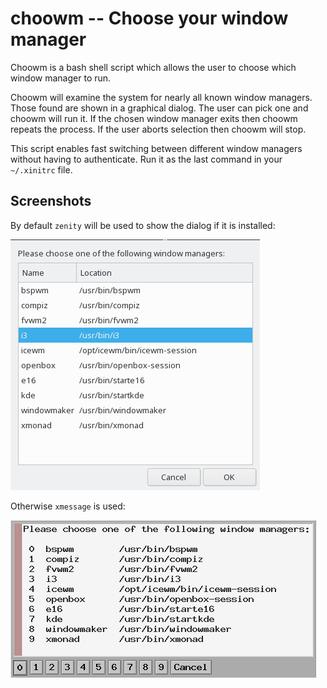 # choowm -- Choose your window manager

Choowm is a bash shell script which
allows the user to choose which
window manager to run.

Choowm will examine the system for nearly
all known window managers.
Those found are shown in a graphical dialog.
The user can pick one and choowm will run it.
If the chosen window manager exits then
choowm repeats the process.
If the user aborts selection then choowm will stop.

This script enables fast switching
between different window managers
without having to authenticate.
Run it as the last command in your `~/.xinitrc` file.

## Screenshots

By default `zenity` will be used to show the dialog
if it is installed:

![choowm using zenity](/images/choowm-zenity.png)

Otherwise `xmessage` is used:

![choowm using xmessage](/images/choowm-xmessage.png)


